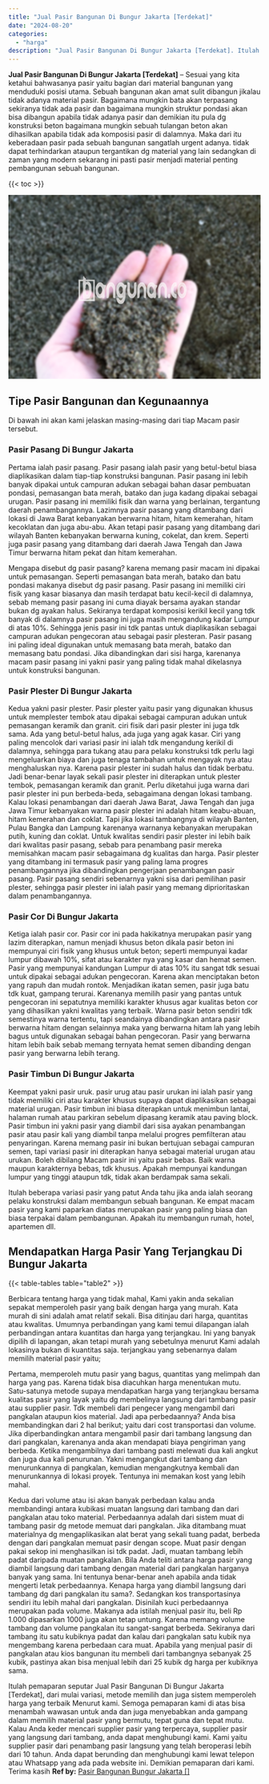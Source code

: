 ```yaml
---
title: "Jual Pasir Bangunan Di Bungur Jakarta [Terdekat]"
date: "2024-08-20"
categories: 
  - "harga"
description: "Jual Pasir Bangunan Di Bungur Jakarta [Terdekat]. Itulah pemaparan seputar Jual Pasir Bangunan Di Bungur Jakarta [Terdekat], dari mulai variasi, metode mem..."
---
```


**Jual Pasir Bangunan Di Bungur Jakarta \[Terdekat\]** – Sesuai yang kita ketahui bahwasanya pasir yaitu bagian dari material bangunan yang menduduki posisi utama. Sebuah bangunan akan amat sulit dibangun jikalau tidak adanya material pasir. Bagaimana mungkin bata akan terpasang sekiranya tidak ada pasir dan bagaimana mungkin struktur pondasi akan bisa dibangun apabila tidak adanya pasir dan demikian itu pula dg konstruksi beton bagaimana mungkin sebuah tulangan beton akan dihasilkan apabila tidak ada komposisi pasir di dalamnya. Maka dari itu keberadaan pasir pada sebuah bangunan sangatlah urgent adanya. tidak dapat terhindarkan ataupun tergantikan dg material yang lain sedangkan di zaman yang modern sekarang ini pasti pasir menjadi material penting pembangunan sebuah bangunan.

{{< toc >}}

![Jual Pasir Bangunan Di Bungur Jakarta [Terdekat]](/images/jual-pasir-bangunan-52.png)

## Tipe Pasir Bangunan dan Kegunaannya

Di bawah ini akan kami jelaskan masing-masing dari tiap Macam pasir tersebut.

### Pasir Pasang Di Bungur Jakarta

Pertama ialah pasir pasang. Pasir pasang ialah pasir yang betul-betul biasa diaplikasikan dalam tiap-tiap konstruksi bangunan. Pasir pasang ini lebih banyak dipakai untuk campuran adukan sebagai bahan dasar pembuatan pondasi, pemasangan bata merah, batako dan juga kadang dipakai sebagai urugan. Pasir pasang ini memiliki fisik dan warna yang berlainan, tergantung daerah penambangannya. Lazimnya pasir pasang yang ditambang dari lokasi di Jawa Barat kebanyakan berwarna hitam, hitam kemerahan, hitam kecoklatan dan juga abu-abu. Akan tetapi pasir pasang yang ditambang dari wilayah Banten kebanyakan berwarna kuning, cokelat, dan krem. Seperti juga pasir pasang yang ditambang dari daerah Jawa Tengah dan Jawa Timur berwarna hitam pekat dan hitam kemerahan.

Mengapa disebut dg pasir pasang? karena memang pasir macam ini dipakai untuk pemasangan. Seperti pemasangan bata merah, batako dan batu pondasi makanya disebut dg pasir pasang. Pasir pasang ini memiliki ciri fisik yang kasar biasanya dan masih terdapat batu kecil-kecil di dalamnya, sebab memang pasir pasang ini cuma diayak bersama ayakan standar bukan dg ayakan halus. Sekiranya terdapat komposisi kerikil kecil yang tdk banyak di dalamnya pasir pasang ini juga masih mengandung kadar Lumpur di atas 10%. Sehingga jenis pasir ini tdk pantas untuk diaplikasikan sebagai campuran adukan pengecoran atau sebagai pasir plesteran. Pasir pasang ini paling ideal digunakan untuk memasang bata merah, batako dan memasang batu pondasi. Jika dibandingkan dari sisi harga, karenanya macam pasir pasang ini yakni pasir yang paling tidak mahal dikelasnya untuk konstruksi bangunan.

### Pasir Plester Di Bungur Jakarta

Kedua yakni pasir plester. Pasir plester yaitu pasir yang digunakan khusus untuk memplester tembok atau dipakai sebagai campuran adukan untuk pemasangan keramik dan granit. ciri fisik dari pasir plester ini juga tdk sama. Ada yang betul-betul halus, ada juga yang agak kasar. Ciri yang paling mencolok dari variasi pasir ini ialah tdk mengandung kerikil di dalamnya, sehingga para tukang atau para pelaku konstruksi tdk perlu lagi mengeluarkan biaya dan juga tenaga tambahan untuk mengayak nya atau menghaluskan nya. Karena pasir plester ini sudah halus dan tidak berbatu. Jadi benar-benar layak sekali pasir plester ini diterapkan untuk plester tembok, pemasangan keramik dan granit. Perlu diketahui juga warna dari pasir plester ini pun berbeda-beda, sebagaimana dengan lokasi tambang. Kalau lokasi penambangan dari daerah Jawa Barat, Jawa Tengah dan juga Jawa Timur kebanyakan warna pasir plester ini adalah hitam keabu-abuan, hitam kemerahan dan coklat. Tapi jika lokasi tambangnya di wilayah Banten, Pulau Bangka dan Lampung karenanya warnanya kebanyakan merupakan putih, kuning dan coklat. Untuk kwalitas sendiri pasir plester ini lebih baik dari kwalitas pasir pasang, sebab para penambang pasir mereka memisahkan macam pasir sebagaimana dg kualitas dan harga. Pasir plester yang ditambang ini termasuk pasir yang paling lama progres penambangannya jika dibandingkan pengerjaan penambangan pasir pasang. Pasir pasang sendiri sebenarnya yakni sisa dari pemilihan pasir plester, sehingga pasir plester ini ialah pasir yang memang diprioritaskan dalam penambangannya.

### Pasir Cor Di Bungur Jakarta

Ketiga ialah pasir cor. Pasir cor ini pada hakikatnya merupakan pasir yang lazim diterapkan, namun menjadi khusus beton dikala pasir beton ini mempunyai ciri fisik yang khusus untuk beton; seperti mempunyai kadar lumpur dibawah 10%, sifat atau karakter nya yang kasar dan hemat semen. Pasir yang mempunyai kandungan Lumpur di atas 10% itu sangat tdk sesuai untuk dipakai sebagai adukan pengecoran. Karena akan menciptakan beton yang rapuh dan mudah rontok. Menjadikan ikatan semen, pasir juga batu tdk kuat, gampang terurai. Karenanya memilih pasir yang pantas untuk pengecoran ini sepatutnya memiliki karakter khusus agar kualitas beton cor yang dihasilkan yakni kwalitas yang terbaik. Warna pasir beton sendiri tdk semestinya warna tertentu, tapi seandainya dibandingkan antara pasir berwarna hitam dengan selainnya maka yang berwarna hitam lah yang lebih bagus untuk digunakan sebagai bahan pengecoran. Pasir yang berwarna hitam lebih baik sebab memang ternyata hemat semen dibanding dengan pasir yang berwarna lebih terang.

### Pasir Timbun Di Bungur Jakarta

Keempat yakni pasir uruk. pasir urug atau pasir urukan ini ialah pasir yang tidak memiliki ciri atau karakter khusus supaya dapat diaplikasikan sebagai material urugan. Pasir timbun ini biasa diterapkan untuk menimbun lantai, halaman rumah atau parkiran sebelum dipasang keramik atau paving block. Pasir timbun ini yakni pasir yang diambil dari sisa ayakan penambangan pasir atau pasir kali yang diambil tanpa melalui progres pemfilteran atau penyaringan. Karena memang pasir ini bukan bertujuan sebagai campuran semen, tapi variasi pasir ini diterapkan hanya sebagai material urugan atau urukan. Boleh dibilang Macam pasir ini yaitu pasir bebas. Baik warna maupun karakternya bebas, tdk khusus. Apakah mempunyai kandungan lumpur yang tinggi ataupun tdk, tidak akan berdampak sama sekali.

Itulah beberapa variasi pasir yang patut Anda tahu jika anda ialah seorang pelaku konstruksi dalam membangun sebuah bangunan. Ke empat macam pasir yang kami paparkan diatas merupakan pasir yang paling biasa dan biasa terpakai dalam pembangunan. Apakah itu membangun rumah, hotel, apartemen dll.

## Mendapatkan Harga Pasir Yang Terjangkau Di Bungur Jakarta

{{< table-tables table="table2" >}}

Berbicara tentang harga yang tidak mahal, Kami yakin anda sekalian sepakat memperoleh pasir yang baik dengan harga yang murah. Kata murah di sini adalah amat relatif sekali. Bisa ditinjau dari harga, quantitas atau kwalitas. Umumnya perbandingan yang kami temui dilapangan ialah perbandingan antara kuantitas dan harga yang terjangkau. Ini yang banyak dipilih di lapangan, akan tetapi murah yang sebetulnya menurut Kami adalah lokasinya bukan di kuantitas saja. terjangkau yang sebenarnya dalam memilih material pasir yaitu;

Pertama, memperoleh mutu pasir yang bagus, quantitas yang melimpah dan harga yang pas. Karena tidak bisa diacuhkan harga menentukan mutu. Satu-satunya metode supaya mendapatkan harga yang terjangkau bersama kualitas pasir yang layak yaitu dg membelinya langsung dari tambang pasir atau supplier pasir. Tdk membeli dari pengecer yang mengambil dari pangkalan ataupun kios material. Jadi apa perbedaannya? Anda bisa membandingkan dari 2 hal berikut; yaitu dari cost transportasi dan volume. Jika diperbandingkan antara mengambil pasir dari tambang langsung dan dari pangkalan, karenanya anda akan mendapati biaya pengiriman yang berbeda. Ketika mengambilnya dari tambang pasti melewati dua kali angkut dan juga dua kali penurunan. Yakni mengangkut dari tambang dan menurunkannya di pangkalan, kemudian mengangkutnya kembali dan menurunkannya di lokasi proyek. Tentunya ini memakan kost yang lebih mahal.

Kedua dari volume atau isi akan banyak perbedaan kalau anda membandingi antara kubikasi muatan langsung dari tambang dan dari pangkalan atau toko material. Perbedaannya adalah dari sistem muat di tambang pasir dg metode memuat dari pangkalan. Jika ditambang muat materialnya dg mengaplikasikan alat berat yang sekali tuang padat, berbeda dengan dari pangkalan memuat pasir dengan scope. Muat pasir dengan pakai sekop ini menghasilkan isi tdk padat. Jadi, muatan tambang lebih padat daripada muatan pangkalan. Bila Anda teliti antara harga pasir yang diambil langsung dari tambang dengan material dari pangkalan harganya banyak yang sama. Ini tentunya benar-benar aneh apabila anda tidak mengerti letak perbedaannya. Kenapa harga yang diambil langsung dari tambang dg dari pangkalan itu sama?. Sedangkan kos transportasinya sendiri itu lebih mahal dari pangkalan. Disinilah kuci perbedaannya merupakan pada volume. Makanya ada istilah menjual pasir itu, beli Rp 1.000 dipasarkan 1000 juga akan tetap untung. Karena memang volume tambang dan volume pangkalan itu sangat-sangat berbeda. Sekiranya dari tambang itu satu kubiknya padat dan kalau dari pangkalan satu kubik nya mengembang karena perbedaan cara muat. Apabila yang menjual pasir di pangkalan atau kios bangunan itu membeli dari tambangnya sebanyak 25 kubik, pastinya akan bisa menjual lebih dari 25 kubik dg harga per kubiknya sama.

Itulah pemaparan seputar Jual Pasir Bangunan Di Bungur Jakarta \[Terdekat\], dari mulai variasi, metode memilih dan juga sistem memperoleh harga yang terbaik Menurut kami. Semoga pemaparan kami di atas bisa menambah wawasan untuk anda dan juga menyebabkan anda gampang dalam memilih material pasir yang bermutu, tepat guna dan tepat mutu. Kalau Anda keder mencari supplier pasir yang terpercaya, supplier pasir yang langsung dari tambang, anda dapat menghubungi kami. Kami yaitu supplier pasir dari penambang pasir langsung yang telah beroperasi lebih dari 10 tahun. Anda dapat berunding dan menghubungi kami lewat telepon atau Whatsapp yang ada pada website ini. Demikian pemaparan dari kami. Terima kasih
**Ref by:** [Pasir Bangunan Bungur Jakarta []](https://id.wikipedia.org/wiki/Pasir)
